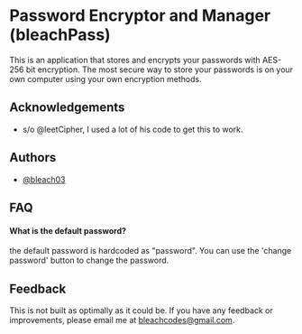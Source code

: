 
# Password Encryptor and Manager (bleachPass)

This is an application that stores and encrypts your passwords with AES-256 bit encryption. The most secure way to store your passwords is on your own computer using your own encryption methods. 


## Acknowledgements

 - s/o @leetCipher, I used a lot of his code to get this to work. 


## Authors

- [@bleach03](https://www.github.com/bleach03)


## FAQ

#### What is the default password?

the default password is hardcoded as "password". You can use the 'change password' button to change the password. 

## Feedback

This is not built as optimally as it could be. If you have any feedback or improvements, please email me at bleachcodes@gmail.com. 

